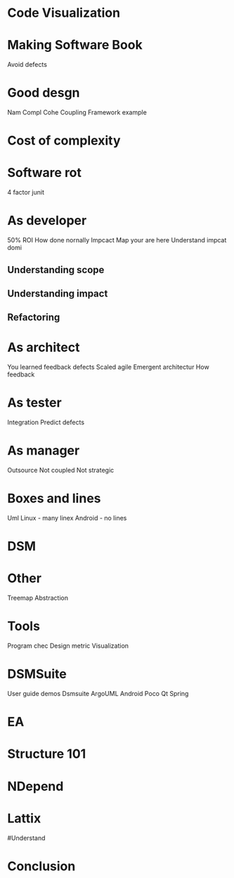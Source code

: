# Code Visualization

# Making Software Book
Avoid defects

# Good desgn
Nam
Compl
Cohe
Coupling
Framework example

# Cost of complexity

# Software rot
4 factor
junit

# As developer
50%
ROI
How done nornally
Impcact
Map your are here
Understand impcat domi

## Understanding scope

## Understanding impact

## Refactoring

# As architect
You learned feedback defects
Scaled agile
Emergent architectur
How feedback

# As tester
Integration
Predict defects


# As  manager
Outsource
Not coupled
Not strategic

# Boxes and lines
Uml
Linux - many linex
Android - no lines

# DSM

# Other
Treemap
Abstraction

# Tools
Program chec
Design metric
Visualization

# DSMSuite
User guide
demos
Dsmsuite
ArgoUML
Android
Poco
Qt
Spring

# EA

# Structure 101

# NDepend

# Lattix

#Understand

# Conclusion

